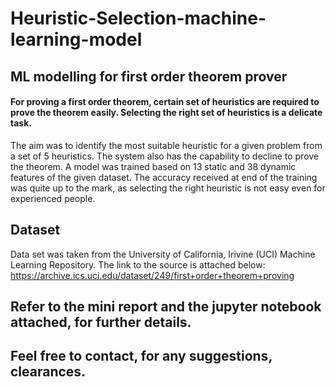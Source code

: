 # Heuristic-Selection-machine-learning-model
## ML modelling for first order theorem prover

#### For proving a first order theorem, certain set of heuristics are required to prove the theorem easily. Selecting the right set of heuristics is a delicate task. 
The aim was to identify the most suitable heuristic for a given problem from a set of 5 heuristics. The system also has the capability to decline to prove the theorem. A model was trained based on 13 static and 38 dynamic features of the given dataset. 
The accuracy received at end of the training was quite up to the mark, as selecting the right heuristic is not easy even for experienced people.


## Dataset
Data set was taken from the University of California, Irivine (UCI) Machine Learning Repository. The link to the source is attached below:
https://archive.ics.uci.edu/dataset/249/first+order+theorem+proving

## Refer to the mini report and the jupyter notebook attached, for further details.
## Feel free to contact, for any suggestions, clearances.
